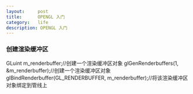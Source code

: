 ```yaml
---
layout:     post
title:      OPENGL 入门
category:   life
description: OPENGL 入门
---
```

### 创建渲染缓冲区
GLuint m_renderbuffer;//创建一个渲染缓冲区对象
glGenRenderbuffers(1, &m_renderbuffer);//创建一个渲染缓冲区对象
    glBindRenderbuffer(GL_RENDERBUFFER, m_renderbuffer);//将该渲染缓冲区对象绑定到管线上